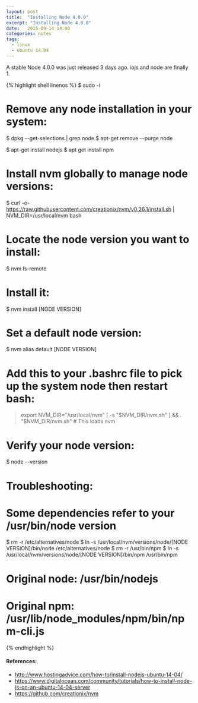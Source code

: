 ```yaml
---
layout: post
title:  "Installing Node 4.0.0"
excerpt: "Installing Node 4.0.0"
date:   2015-09-14 14:00
categories: notes
tags:
  - linux
  - ubuntu 14.04
---
```


A stable Node 4.0.0 was just released 3 days ago.  iojs and node are finally 1.

{% highlight shell linenos %}
$ sudo -i

# Remove any node installation in your system:
$ dpkg --get-selections | grep node
$ apt-get remove --purge node

$ apt-get install nodejs
$ apt get install npm

# Install nvm globally to manage node versions:
$ curl -o- https://raw.githubusercontent.com/creationix/nvm/v0.26.1/install.sh | NVM_DIR=/usr/local/nvm bash

# Locate the node version you want to install:
$ nvm ls-remote

# Install it:
$ nvm install [NODE VERSION]

# Set a default node version:
$ nvm alias default [NODE VERSION]

# Add this to your .bashrc file to pick up the system node then restart bash:
> export NVM_DIR="/usr/local/nvm"
> [ -s "$NVM_DIR/nvm.sh" ] && . "$NVM_DIR/nvm.sh"  # This loads nvm

# Verify your node version:
$ node --version


# Troubleshooting:
# Some dependencies refer to your /usr/bin/node version
$ rm -r /etc/alternatives/node
$ ln -s /usr/local/nvm/versions/node/[NODE VERSION]/bin/node /etc/alternatives/node
$ rm -r /usr/bin/npm
$ ln -s /usr/local/nvm/versions/node/[NODE VERSION]/bin/npm /usr/bin/npm

# Original node: /usr/bin/nodejs
# Original npm: /usr/lib/node_modules/npm/bin/npm-cli.js
{% endhighlight %}

<aside>
    <h4>References:</h4>
    <ul>
        <li><a href="http://www.hostingadvice.com/how-to/install-nodejs-ubuntu-14-04/" target="_blank">http://www.hostingadvice.com/how-to/install-nodejs-ubuntu-14-04/</a></li>
        <li><a href="https://www.digitalocean.com/community/tutorials/how-to-install-node-js-on-an-ubuntu-14-04-server" target="_blank">https://www.digitalocean.com/community/tutorials/how-to-install-node-js-on-an-ubuntu-14-04-server</a></li>
        <li><a href="https://github.com/creationix/nvm" target="_blank">https://github.com/creationix/nvm</a></li>
    </ul>
</aside>